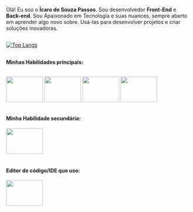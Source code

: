 Olá! Eu sou o **Ícaro de Souza Passos**. Sou desenvolvedor **Front-End** e **Back-end**. Sou Apaixonado em Tecnologia e suas nuances, sempre aberto em aprender algo novo sobre. Usá-las para desenvolver projetos e criar soluções inovadoras.

##

[![Top Langs](https://github-readme-stats.vercel.app/api/top-langs/?username=ipasouza99&theme=dracula&layout=compact)](https://github.com/ipasouza99/github-readme-stats)

##
**Minhas Habilidades principais:**
<div style ="display: inline_block"><br/>
 <img align="center" height="70" width="100" alt="" src="https://cdn.jsdelivr.net/gh/devicons/devicon@latest/icons/html5/html5-original-wordmark.svg">
 <img align="center" height="70" width="100" alt="" src="https://cdn.jsdelivr.net/gh/devicons/devicon@latest/icons/css3/css3-original-wordmark.svg">
 <img align="center" height="70" width="100" alt="" src="https://cdn.jsdelivr.net/gh/devicons/devicon@latest/icons/javascript/javascript-original.svg">  
 <img align="center" height="70" width="100" alt="" src="https://cdn.jsdelivr.net/gh/devicons/devicon@latest/icons/python/python-original-wordmark.svg"> 
  </div> 
  
  
  <div style ="display: inline_block"><br/>
   <h4>Minha Habilidade secundária:</h4>
 <img align="center" height="70" width="100" alt="" src="https://cdn.jsdelivr.net/gh/devicons/devicon@latest/icons/java/java-original-wordmark.svg">
  </div> 

  
<div style ="display: inline_block"><br/>
   <h4>Editor de código/IDE que uso:</h4>
 <img align="center" height="70" width="100" alt="" src="https://cdn.jsdelivr.net/gh/devicons/devicon@latest/icons/vscode/vscode-original-wordmark.svg">
  </div> 

  
